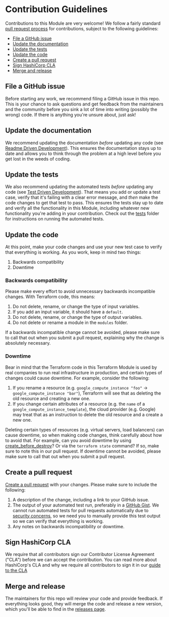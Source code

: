 # Contribution Guidelines

Contributions to this Module are very welcome! We follow a fairly standard [pull request 
process](https://help.github.com/articles/about-pull-requests/) for contributions, subject to the following guidelines:
 
  - [File a GitHub issue](#file-a-github-issue)
  - [Update the documentation](#update-the-documentation)
  - [Update the tests](#update-the-tests)
  - [Update the code](#update-the-code)
  - [Create a pull request](#create-a-pull-request)
  - [Sign HashiCorp CLA](#sign-hashicorp-cla)
  - [Merge and release](#merge-and-release)

## File a GitHub issue

Before starting any work, we recommend filing a GitHub issue in this repo. This is your chance to ask questions and
get feedback from the maintainers and the community before you sink a lot of time into writing (possibly the wrong) 
code. If there is anything you're unsure about, just ask!

## Update the documentation

We recommend updating the documentation *before* updating any code (see [Readme Driven 
Development](http://tom.preston-werner.com/2010/08/23/readme-driven-development.html)). This ensures the documentation 
stays up to date and allows you to think through the problem at a high level before you get lost in the weeds of 
coding.

## Update the tests

We also recommend updating the automated tests *before* updating any code (see [Test Driven 
Development](https://en.wikipedia.org/wiki/Test-driven_development)). That means you add or update a test case, 
verify that it's failing with a clear error message, and *then* make the code changes to get that test to pass. This 
ensures the tests stay up to date and verify all the functionality in this Module, including whatever new 
functionality you're adding in your contribution. Check out the [tests](https://github.com/hashicorp/terraform-google-consul/tree/master/tests) folder for instructions on running the 
automated tests. 

## Update the code

At this point, make your code changes and use your new test case to verify that everything is working. As you work,
keep in mind two things:

1. Backwards compatibility
2. Downtime

### Backwards compatibility

Please make every effort to avoid unnecessary backwards incompatible changes. With Terraform code, this means:

1. Do not delete, rename, or change the type of input variables.
1. If you add an input variable, it should have a `default`.
1. Do not delete, rename, or change the type of output variables.
1. Do not delete or rename a module in the `modules` folder.

If a backwards incompatible change cannot be avoided, please make sure to call that out when you submit a pull request, 
explaining why the change is absolutely necessary. 

### Downtime

Bear in mind that the Terraform code in this Terraform Module is used by real companies to run real infrastructure in 
production, and certain types of changes could cause downtime. For example, consider the following:

1. If you rename a resource (e.g. `google_compute_instance "foo"` -> `google_compute_instance "bar"`), Terraform will see
   that as deleting the old resource and creating a new one.
1. If you change certain attributes of a resource (e.g. the `name` of a `google_compute_instance_template`), the cloud
   provider (e.g. Google) may treat that as an instruction to delete the old resource and a create a new one. 
   
Deleting certain types of resources (e.g. virtual servers, load balancers) can cause downtime, so when making code
changes, think carefully about how to avoid that. For example, can you avoid downtime by using 
[create_before_destroy](https://www.terraform.io/docs/configuration/resources.html#create_before_destroy)? Or via
the `terraform state` command? If so, make sure to note this in our pull request. If  downtime cannot be avoided, 
please make sure to call that out when you submit a pull request. 

## Create a pull request

[Create a pull request](https://help.github.com/articles/creating-a-pull-request/) with your changes. Please make sure
to include the following:

1. A description of the change, including a link to your GitHub issue.
1. The output of your automated test run, preferably in a [GitHub Gist](https://gist.github.com/). We cannot run 
   automated tests for pull requests automatically due to [security 
   concerns](https://circleci.com/docs/fork-pr-builds/#security-implications), so we need you to manually provide this 
   test output so we can verify that everything is working.
1. Any notes on backwards incompatibility or downtime.

## Sign HashiCorp CLA

We require that all contributors sign our Contributor License Agreement ("CLA") before we can accept the contribution. You can read more about HashiCorp's CLA and why we require all contributors to sign it in our [guide to the CLA](https://www.hashicorp.com/cla)

## Merge and release   

The maintainers for this repo will review your code and provide feedback. If everything looks good, they will merge the
code and release a new version, which you'll be able to find in the [releases page](https://github.com/hashicorp/terraform-google-consul/tree/master/releases).